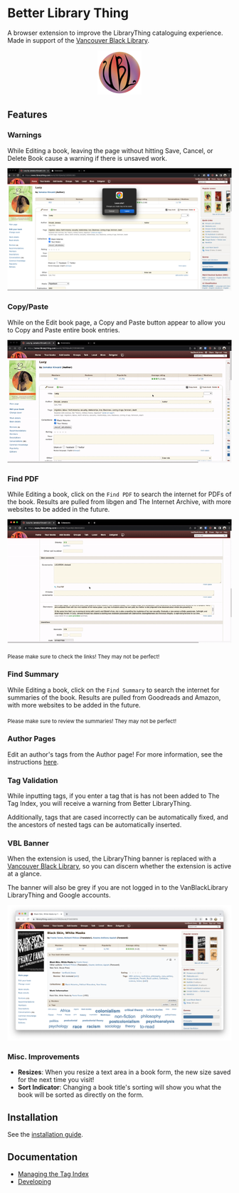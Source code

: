# Better Library Thing

A browser extension to improve the LibraryThing cataloguing experience. Made in support of the [Vancouver Black Library](https://www.vancouverblacklibrary.org/).

<p align="center">
	<img src="src/img/vbl.png" alt="vancouver black library" style="width: 100px; height: auto">
</p>

## Features

### Warnings

While Editing a book, leaving the page without hitting Save, Cancel, or Delete Book cause a warning if there is unsaved work.

<img src="docs/img/warning.png" alt="warning">

### Copy/Paste

While on the Edit book page, a Copy and Paste button appear to allow you to Copy and Paste entire book entries.

<img src="docs/img/copy.gif" alt="warning">

### Find PDF

While Editing a book, click on the `Find PDF` to search the internet for PDFs of the book.
Results are pulled from libgen and The Internet Archive, with more websites to be added in the future.

<img src="docs/img/pdf.gif" alt="find pdf flow gif">

<sub>Please make sure to check the links! They may not be perfect!</sub>

### Find Summary

While Editing a book, click on the `Find Summary` to search the internet for summaries of the book.
Results are pulled from Goodreads and Amazon, with more websites to be added in the future.

<sub>Please make sure to review the summaries! They may not be perfect!</sub>

### Author Pages

Edit an author's tags from the Author page! For more information, see the instructions [here](./docs/librarian/authors.md).

### Tag Validation

While inputting tags, if you enter a tag that is has not been added to The Tag Index, you will receive a warning from Better LibraryThing.

Additionally, tags that are cased incorrectly can be automatically fixed, and the ancestors of nested tags can be automatically inserted.

### VBL Banner

When the extension is used, the LibraryThing banner is replaced with a [Vancouver Black Library](https://www.vancouverblacklibrary.org/), so you can discern whether the extension is active at a glance.

The banner will also be grey if you are not logged in to the VanBlackLibrary LibraryThing and Google accounts.

<img src="docs/img/banner.png" alt="banner">

### Misc. Improvements
- **Resizes**: When you resize a text area in a book form, the new size saved for the next time you visit!
- **Sort Indicator**: Changing a book title's sorting will show you what the book will be sorted as directly on the form.

## Installation
See the [installation guide](./docs/librarian/installation.md).

## Documentation

- [Managing the Tag Index](./docs/librarian/tag-index.md)
- [Developing](./docs/developer/README.md)
